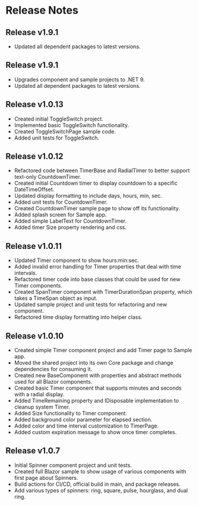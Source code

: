 # Release Notes

## Release v1.9.1
* Updated all dependent packages to latest versions.

## Release v1.9.1
* Upgrades component and sample projects to .NET 9.
* Updated all dependent packages to latest versions.

## Release v1.0.13
* Created initial ToggleSwitch project.
* Implemented basic ToggleSwitch functionality.
* Created ToggleSwitchPage sample code.
* Added unit tests for ToggleSwitch.

## Release v1.0.12
* Refactored code between TimerBase and RadialTimer to better support text-only CountdownTimer.
* Created initial Countdown timer to display countdown to a specific DateTimeOffset.
* Updated display formatting to include days, hours, min, sec.
* Added unit tests for CountdownTimer.
* Created CountdownTimer sample page to show off its functionality.
* Added splash screen for Sample app.
* Added simple LabelText for CountdownTimer.
* Added timer Size property rendering and css.

## Release v1.0.11
* Updated Timer component to show hours:min:sec.
* Added invalid error handling for Timer properties that deal with time intervals.
* Refactored timer code into base classes that could be used for new Timer components.
* Created SpanTimer component with TimerDurationSpan property, which takes a TimeSpan object as input.
* Updated sample project and unit tests for refactoring and new component.
* Refactored time display formatting into helper class.

## Release v1.0.10
* Created simple Timer component project and add Timer page to Sample app.
* Moved the shared project into its own Core package and change dependencies for consuming it.
* Created new BaseComponent with properties and abstract methods used for all Blazor components.
* Created basic Timer component that supports minutes and seconds with a radial display.
* Added TimeRemaining property and IDisposable implementation to cleanup system Timer.
* Added Size functionality to Timer component.
* Added background color parameter for elapsed section.
* Added color and time interval customization to TimerPage.
* Added custom expiration message to show once timer completes.

## Release v1.0.7
* Initial Spinner component project and unit tests.
* Created full Blazor sample to show usage of various components with first page about Spinners.
* Build actions for CI/CD, official build in main, and package releases.
* Add various types of spinners: ring, square, pulse, hourglass, and dual ring.
